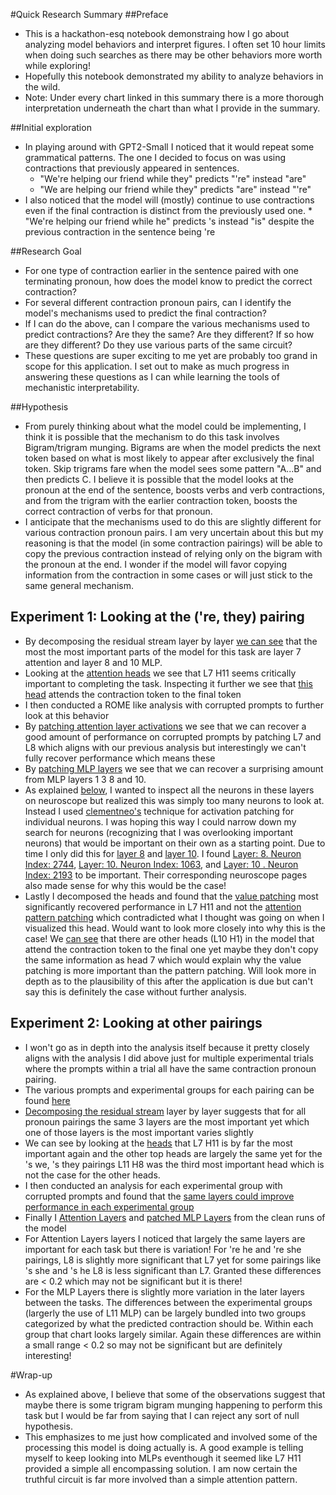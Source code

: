 <a name="top"></a>
#Quick Research Summary
##Preface
*  This is a hackathon-esq notebook demonstraing how I go about analyzing model behaviors and interpret figures. I often set 10 hour limits when doing such searches as there may be other behaviors more worth while exploring!
*   Hopefully this notebook demonstrated my ability to analyze behaviors in the wild.
*   Note: Under every chart linked in this summary there is a more thorough interpretation underneath the chart than what I provide in the summary.


##Initial exploration
  *   In playing around with GPT2-Small I noticed that it would repeat some grammatical patterns. The one I decided to focus on was using contractions that previously appeared in sentences.
      *   "We're helping our friend while they" predicts "'re" instead "are"
      *   "We are helping our friend while they" predicts "are" instead "'re"
  *   I also noticed that the model will (mostly) continue to use contractions even if the final contraction is distinct from the previously used one.
    *   "We're helping our friend while he" predicts 's instead "is" despite the previous contraction in the sentence being 're

##Research Goal
*   For one type of contraction earlier in the sentence paired with one terminating pronoun, how does the model know to predict the correct contraction?
*   For several different contraction pronoun pairs, can I identify the model's mechanisms used to predict the final contraction?
*   If I can do the above, can I compare the various mechanisms used to predict contractions? Are they the same? Are they different? If so how are they different? Do they use various parts of the same circuit?
*   These questions are super exciting to me yet are probably too grand in scope for this application. I set out to make as much progress in answering these questions as I can while learning the tools of mechanistic interpretability.

##Hypothesis
*   From purely thinking about what the model could be implementing, I think it is possible that the mechanism to do this task involves Bigram/trigram munging. Bigrams are when the model predicts the next token based on what is most likely to appear after exclusively the final token. Skip trigrams fare when the model sees some pattern "A...B" and then predicts C. I believe it is possible that the model looks at the pronoun at the end of the sentence, boosts verbs and verb contractions, and from the trigram with the earlier contraction token, boosts the correct contraction of verbs for that pronoun.
*   I anticipate that the mechanisms used to do this are slightly different for various contraction pronoun pairs. I am very uncertain about this but my reasoning is that the model (in some contraction pairings) will be able to copy the previous contraction instead of relying only on the bigram with the pronoun at the end. I wonder if the model will favor copying information from the contraction in some cases or will just stick to the same general mechanism.

## Experiment 1: Looking at the ('re, they) pairing
*   By decomposing the residual stream layer by layer [we can see](#E1:LA)  that the most the most important parts of the model for this task are layer 7 attention and layer 8 and 10 MLP.
*   Looking at the [attention heads](#E1:AH) we see that L7 H11 seems critically important to completing the task. Inspecting it further we see that [this head](#E1:HP) attends the contraction token to the final token
*   I then conducted a ROME like analysis with corrupted prompts to further look at this behavior
*   By [patching attention layer activations](#E1:ALP) we see that we can recover a good amount of performance on corrupted prompts by patching L7 and L8 which aligns with our previous analysis but interestingly we can't fully recover performance which means these
*   By [patching MLP layers](#E1:MLPP) we see that we can recover a surprising amount from MLP layers 1 3 8 and 10.
*   As explained [below](#neurExp), I wanted to inspect all the neurons in these layers on neuroscope but realized this was simply too many neurons to look at. Instead I used [clementneo's](#credit) technique for activation patching for individual neurons. I was hoping this way I could narrow down my search for neurons (recognizing that I was overlooking important neurons) that would be important on their own as a starting point. Due to time I only did this for [layer 8](#E1:NP8) and [layer 10](#E1:NP10). I found [Layer: 8. Neuron Index: 2744](#E1:NI2744), [Layer: 10. Neuron Index: 1063](#E1:NI1063), and [Layer: 10 . Neuron Index: 2193](#E1:NI2193) to be important. Their corresponding neuroscope pages also made sense for why this would be the case!
*   Lastly I decomposed the heads and found that the [value patching](#E1:VPP) most significantly recovered performance in L7 H11 and not the [attention pattern patching](#E1:APP) which contradicted what I thought was going on when I visualized this head. Would want to look more closely into why this is the case! We [can see](#E1:HP) that there are other heads (L10 H1) in the model that attend the contraction token to the final one yet maybe they don't copy the same information as head 7 which would explain why the value patching is more important than the pattern patching. Will look more in depth as to the plausibility of this after the application is due but can't say this is definitely the case without further analysis.

## Experiment 2: Looking at other pairings

*   I won't go as in depth into the analysis itself because it pretty closely aligns with the analysis I did above just for multiple experimental trials where the prompts within a trial all have the same contraction pronoun pairing.
*   The various prompts and experimental groups for each pairing can be found [here](#E2:DPA)
*   [Decomposing the residual stream](#E2:LA) layer by layer suggests that for all pronoun pairings the same 3 layers are the most important yet which one of those layers is the most important varies slightly
*   We can see by looking at the [heads](#E2:HA) that L7 H11 is by far the most important again and the other top heads are largely the same yet for the 's we, 's they pairings L11 H8 was the third most important head which is not the case for the other heads.
*   I then conducted an analysis for each experimental group with corrupted prompts and found that the [same layers could improve performance in each experimental group](#E2:RSP)
*   Finally I [Attention Layers](#E2:ALP) and [patched MLP Layers](#E2:MLPP) from the clean runs of the model
*   For Attention Layers layers I noticed that largely the same layers are important for each task but there is variation! For 're he and 're she pairings, L8 is slightly more significant that L7 yet for some pairings like 's she and 's he L8 is less significant than L7. Granted these differences are < 0.2 which may not be significant but it is there!
*   For the MLP Layers there is slightly more variation in the later layers between the tasks. The differences between the experimental groups (largerly the use of L11 MLP) can be largely bundled into two groups categorized by what the predicted contraction should be. Within each group that chart looks largely similar. Again these differences are within a small range < 0.2 so may not be significant but are definitely interesting!


#Wrap-up
*   As explained above, I believe that some of the observations suggest that maybe there is some trigram bigram munging happening to perform this task but I would be far from saying that I can reject any sort of null hypothesis.
*   This emphasizes to me just how complicated and involved some of the processing this model is doing actually is. A good example is telling myself to keep looking into MLPs eventhough it seemed like L7 H11 provided a simple all encompassing solution. I am now certain the truthful circuit is far more involved than a simple attention pattern.

















